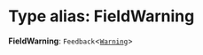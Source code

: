 # Type alias: FieldWarning

**FieldWarning**: `Feedback`<[`Warning`](/en/auto-docs/free-layout-editor/enums/FeedbackLevel.md#warning)>
